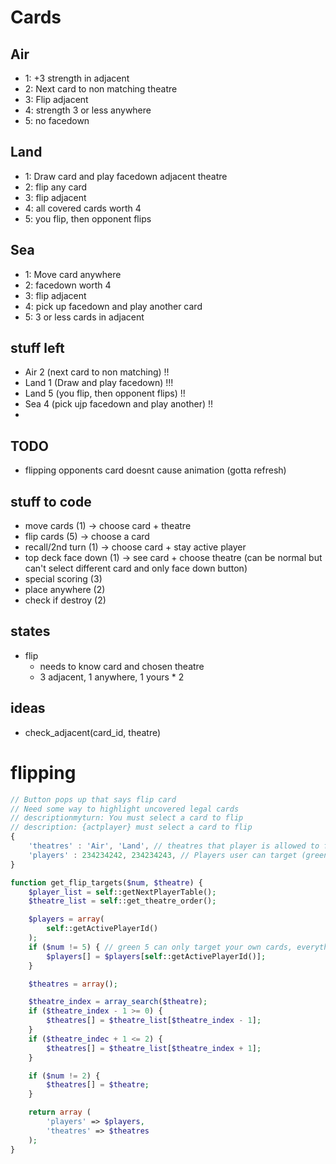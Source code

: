 # Cards

## Air
* 1: +3 strength in adjacent
* 2: Next card to non matching theatre
* 3: Flip adjacent
* 4: strength 3 or less anywhere
* 5: no facedown


## Land
* 1: Draw card and play facedown adjacent theatre
* 2: flip any card
* 3: flip adjacent
* 4: all covered cards worth 4
* 5: you flip, then opponent flips


## Sea
* 1: Move card anywhere
* 2: facedown worth 4
* 3: flip adjacent
* 4: pick up facedown and play another card
* 5: 3 or less cards in adjacent


## stuff left
* Air 2 (next card to non matching)             !!
* Land 1 (Draw and play facedown)               !!!
* Land 5 (you flip, then opponent flips)        !!
* Sea 4 (pick ujp facedown and play another)    !!
* 

## TODO
* flipping opponents card doesnt cause animation (gotta refresh)

## stuff to code
* move cards (1) -> choose card + theatre
* flip cards (5) -> choose a card
* recall/2nd turn (1) -> choose card + stay active player
* top deck face down (1) -> see card + choose theatre (can be normal but can't select different card and only face down button)
* special scoring (3)
* place anywhere (2)
* check if destroy (2)


## states
* flip
    * needs to know card and chosen theatre
    * 3 adjacent, 1 anywhere, 1 yours * 2

## ideas
* check_adjacent(card_id, theatre)


# flipping
```js
// Button pops up that says flip card
// Need some way to highlight uncovered legal cards
// descriptionmyturn: You must select a card to flip
// description: {actplayer} must select a card to flip
{
    'theatres' : 'Air', 'Land', // theatres that player is allowed to flip in (e.g. green 2 allows anywhere, green 3 is only adjacent)
    'players' : 234234242, 234234243, // Players user can target (green 5 only allows you to flip)
}
```

```php
function get_flip_targets($num, $theatre) {
    $player_list = self::getNextPlayerTable();
    $theatre_list = self::get_theatre_order();

    $players = array(
        self::getActivePlayerId()
    );
    if ($num != 5) { // green 5 can only target your own cards, everything else can flip yours or opponents
        $players[] = $players[self::getActivePlayerId()];
    }

    $theatres = array();

    $theatre_index = array_search($theatre);
    if ($theatre_index - 1 >= 0) {
        $theatres[] = $theatre_list[$theatre_index - 1];
    }
    if ($theatre_indec + 1 <= 2) {
        $theatres[] = $theatre_list[$theatre_index + 1];
    }

    if ($num != 2) {
        $theatres[] = $theatre;
    }

    return array (
        'players' => $players,
        'theatres' => $theatres
    );
} 
```